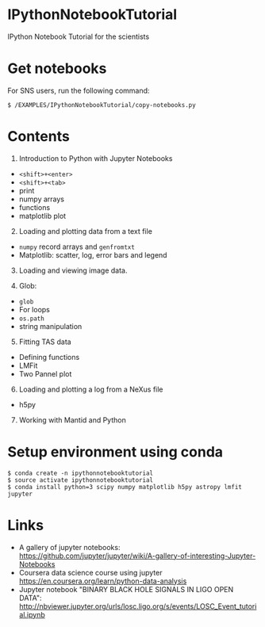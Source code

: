 # IPythonNotebookTutorial
IPython Notebook Tutorial for the scientists

# Get notebooks
For SNS users, run the following command:

```
$ /EXAMPLES/IPythonNotebookTutorial/copy-notebooks.py
```

# Contents

1. Introduction to Python with Jupyter Notebooks
  - ```<shift>+<enter>```
  - ```<shift>+<tab>```
  - print 
  - numpy arrays
  - functions
  - matplotlib plot
  
2. Loading and plotting data from a text file
 - `numpy` record arrays and `genfromtxt`
 - Matplotlib: scatter, log, error bars and legend

3. Loading and viewing image data.

4. Glob:
 - `glob`
 - For loops
 - `os.path`
 - string manipulation
 
5. Fitting TAS data
 - Defining functions
 - LMFit
 - Two Pannel plot
 
6. Loading and plotting a log from a NeXus file
- h5py

7. Working with Mantid and Python
 

# Setup environment using conda

```
$ conda create -n ipythonnotebooktutorial
$ source activate ipythonnotebooktutorial
$ conda install python=3 scipy numpy matplotlib h5py astropy lmfit jupyter
```

# Links
* A gallery of jupyter notebooks: https://github.com/jupyter/jupyter/wiki/A-gallery-of-interesting-Jupyter-Notebooks
* Coursera data science course using jupyter https://en.coursera.org/learn/python-data-analysis
* Jupyter notebook "BINARY BLACK HOLE SIGNALS IN LIGO OPEN DATA": http://nbviewer.jupyter.org/urls/losc.ligo.org/s/events/LOSC_Event_tutorial.ipynb

